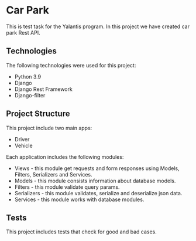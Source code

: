 #  Car Park
This is test task for the Yalantis program. In this project we have created car park Rest API.
## Technologies
The following technologies were used for this project:
- Python 3.9
- Django
- Django Rest Framework
- Django-filter
## Project Structure
This project include two main apps:
- Driver
- Vehicle

Each application includes the following modules:
- Views - this module get requests and form responses using Models, Filters, Serializers and Services.
- Models - this module consists information about database models.
- Filters - this module validate query params.
- Serializers - this module validates, serialize and deserialize json data. 
- Services - this module works with database modules. 
## Tests
This project includes tests that check for good and bad cases.
 